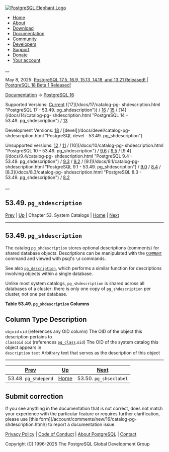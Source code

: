 [ ![PostgreSQL Elephant Logo](/media/img/about/press/elephant.png) ](/)

  * [Home](/ "Home")
  * [About](/about/ "About")
  * [Download](/download/ "Download")
  * [Documentation](/docs/ "Documentation")
  * [Community](/community/ "Community")
  * [Developers](/developer/ "Developers")
  * [Support](/support/ "Support")
  * [Donate](/about/donate/ "Donate")
  * [Your account](/account/ "Your account")

__

May 8, 2025: [ PostgreSQL 17.5, 16.9, 15.13, 14.18, and 13.21 Released! ](/about/news/postgresql-175-169-1513-1418-and-1321-released-3072/) | [ PostgreSQL 18 Beta 1 Released! ](/about/news/postgresql-18-beta-1-released-3070/)

[Documentation](/docs/ "Documentation") -> [PostgreSQL
16](/docs/16/index.html)

Supported Versions: [Current](/docs/current/catalog-pg-shdescription.html
"PostgreSQL 17 - 53.49. pg_shdescription") ([17](/docs/17/catalog-pg-
shdescription.html "PostgreSQL 17 - 53.49. pg_shdescription")) /
[16](/docs/16/catalog-pg-shdescription.html "PostgreSQL 16 -
53.49. pg_shdescription") / [15](/docs/15/catalog-pg-shdescription.html
"PostgreSQL 15 - 53.49. pg_shdescription") / [14](/docs/14/catalog-pg-
shdescription.html "PostgreSQL 14 - 53.49. pg_shdescription") /
[13](/docs/13/catalog-pg-shdescription.html "PostgreSQL 13 -
53.49. pg_shdescription")

Development Versions: [18](/docs/18/catalog-pg-shdescription.html "PostgreSQL
18 - 53.49. pg_shdescription") / [devel](/docs/devel/catalog-pg-
shdescription.html "PostgreSQL devel - 53.49. pg_shdescription")

Unsupported versions: [12](/docs/12/catalog-pg-shdescription.html "PostgreSQL
12 - 53.49. pg_shdescription") / [11](/docs/11/catalog-pg-shdescription.html
"PostgreSQL 11 - 53.49. pg_shdescription") / [10](/docs/10/catalog-pg-
shdescription.html "PostgreSQL 10 - 53.49. pg_shdescription") /
[9.6](/docs/9.6/catalog-pg-shdescription.html "PostgreSQL 9.6 -
53.49. pg_shdescription") / [9.5](/docs/9.5/catalog-pg-shdescription.html
"PostgreSQL 9.5 - 53.49. pg_shdescription") / [9.4](/docs/9.4/catalog-pg-
shdescription.html "PostgreSQL 9.4 - 53.49. pg_shdescription") /
[9.3](/docs/9.3/catalog-pg-shdescription.html "PostgreSQL 9.3 -
53.49. pg_shdescription") / [9.2](/docs/9.2/catalog-pg-shdescription.html
"PostgreSQL 9.2 - 53.49. pg_shdescription") / [9.1](/docs/9.1/catalog-pg-
shdescription.html "PostgreSQL 9.1 - 53.49. pg_shdescription") /
[9.0](/docs/9.0/catalog-pg-shdescription.html "PostgreSQL 9.0 -
53.49. pg_shdescription") / [8.4](/docs/8.4/catalog-pg-shdescription.html
"PostgreSQL 8.4 - 53.49. pg_shdescription") / [8.3](/docs/8.3/catalog-pg-
shdescription.html "PostgreSQL 8.3 - 53.49. pg_shdescription") /
[8.2](/docs/8.2/catalog-pg-shdescription.html "PostgreSQL 8.2 -
53.49. pg_shdescription")

__

53.49. `pg_shdescription`  
---  
[Prev](catalog-pg-shdepend.html "53.48. pg_shdepend")  | [Up](catalogs.html "Chapter 53. System Catalogs") | Chapter 53. System Catalogs | [Home](index.html "PostgreSQL 16.9 Documentation") |  [Next](catalog-pg-shseclabel.html "53.50. pg_shseclabel")  
  
* * *

## 53.49. `pg_shdescription` #

The catalog `pg_shdescription` stores optional descriptions (comments) for
shared database objects. Descriptions can be manipulated with the
[`COMMENT`](sql-comment.html "COMMENT") command and viewed with psql's `\d`
commands.

See also [`pg_description`](catalog-pg-description.html
"53.19. pg_description"), which performs a similar function for descriptions
involving objects within a single database.

Unlike most system catalogs, `pg_shdescription` is shared across all databases
of a cluster: there is only one copy of `pg_shdescription` per cluster, not
one per database.

**Table  53.49. `pg_shdescription` Columns**

Column Type Description  
---  
`objoid` `oid` (references any OID column) The OID of the object this
description pertains to  
`classoid` `oid` (references [`pg_class`](catalog-pg-class.html
"53.11. pg_class").`oid`) The OID of the system catalog this object appears in  
`description` `text` Arbitrary text that serves as the description of this
object  
  
  

* * *

[Prev](catalog-pg-shdepend.html "53.48. pg_shdepend")  | [Up](catalogs.html "Chapter 53. System Catalogs") |  [Next](catalog-pg-shseclabel.html "53.50. pg_shseclabel")  
---|---|---  
53.48. `pg_shdepend`  | [Home](index.html "PostgreSQL 16.9 Documentation") |  53.50. `pg_shseclabel`  
  
## Submit correction

If you see anything in the documentation that is not correct, does not match
your experience with the particular feature or requires further clarification,
please use [this form](/account/comments/new/16/catalog-pg-
shdescription.html/) to report a documentation issue.

[Privacy Policy](/about/privacypolicy) | [Code of Conduct](/about/policies/coc/) | [About PostgreSQL](/about/) | [Contact](/about/contact/)  

Copyright (C) 1996-2025 The PostgreSQL Global Development Group

